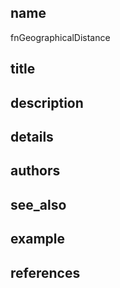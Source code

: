 ## name
fnGeographicalDistance
## title
## description
## details
## authors
## see_also
## example
## references
